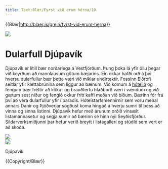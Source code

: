 ```yaml
---
title: Text:Blær/Fyrst við erum hérna/10
---
```


{{Blær|http://blaer.is/grein/fyrst-vid-erum-herna}}

<div class="book blaer article" data-translate=true>
<html>

<div class="article-entry">

<div data-no-audio class="image-box image-box-medium">
  <img src="https://blaer.is/assets/images/_medium/1-51.jpg">
</div>

<div class="text">
  <h1>Dularfull Djúpavík</h1>
  <p>Djúpavík er lítill bær norðarlega á Vestfjörðum. Þung þoka lá yfir öllu þegar við keyrðum að mannlausum götum bæjarins. Ein okkar hafði orð á því hversu dularfullur bær þetta væri við miklar undirtektir. Fossinn Eiðrofi seitlar yfir klettabrúnina
    sem liggur að bænum. Við komum á <a href="http://www.djupavik.com/">hótelið</a> og fengum þær fréttir að köku- og brauðtertu hlaðborð væri í vændum og við gætum sest niður og fengið okkur frítt kaffi meðan við biðum. Bærinn fór frá því að vera dularfullur
    yfir í paradís. Hótelstarfsmennirnir sem voru meðal annars Danir og Þjóðverjar sögðust koma hingað á hverju sumri til þess að vinna og sinna listinni. Djúpavík hefur með árunum orðið vinsælt listamannasetur og segja sumir að bærinn sé hinn nýi Seyðisfjörður.
    Síldarverksmiðjunni þar hefur verið breytt í listagallerí og stúdíó sem vert er að skoða.<br>
  </p>
</div>

<div class="images-two-up">
  <div data-no-audio class="image-box image-box-half">
    <img src="https://blaer.is/assets/images/_articleSmall/1-40.jpg">
  </div>
  <div data-no-audio class="image-box image-box-half">
    <img src="https://blaer.is/assets/images/_articleSmall/1-36.jpg">
    <p class="description">Djúpavík</p>
  </div>
</div>
</div>

</html>
</div>
{{Copyright/Blær}}